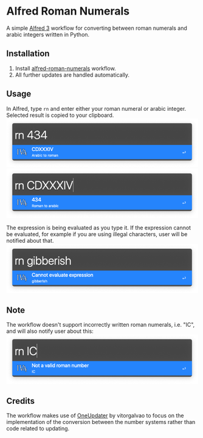 # Alfred Roman Numerals
A simple [Alfred 3][1] workflow for converting between roman numerals and arabic integers written in Python.

## Installation
1. Install [alfred-roman-numerals][2] workflow.
2. All further updates are handled automatically.

## Usage
In Alfred, type `rn` and enter either your roman numeral or arabic integer. Selected result is copied to your clipboard.
![arabic to roman](images/arabic_to_roman.png?raw=true "")
![roman to arabic](images/roman_to_arabic.png?raw=true "")

The expression is being evaluated as you type it. If the expression cannot be evaluated, for example if you are using illegal characters, user will be notified about that.
![gibberish](images/gibberish.png?raw=true "")


## Note
The workflow doesn't support incorrectly written roman numerals, i.e. "IC", and will also notify user about this:
![invalid roman](images/invalid_roman.png?raw=true "")

## Credits
The workflow makes use of [OneUpdater][3] by vitorgalvao to focus on the implementation of the conversion between the number systems rather than code related to updating.

[1]: https://www.alfredapp.com/
[2]: https://github.com/shmulvad/alfred-roman-numerals/releases/latest
[3]: https://github.com/vitorgalvao/alfred-workflows/tree/master/OneUpdater